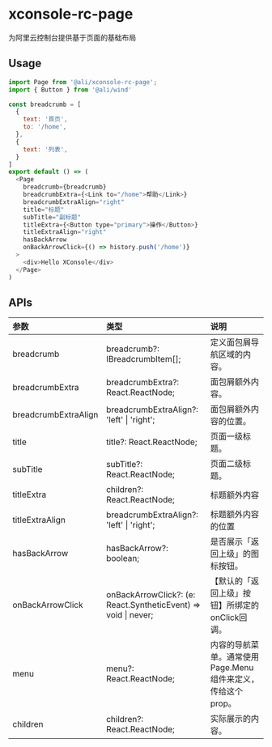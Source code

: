 # xconsole-rc-page

为阿里云控制台提供基于页面的基础布局

## Usage

```js
import Page from '@ali/xconsole-rc-page';
import { Button } from '@ali/wind'

const breadcrumb = [
  {
    text: '首页',
    to: '/home',
  },
  {
    text: '列表',
  }
]
export default () => (
  <Page
    breadcrumb={breadcrumb}
    breadcrumbExtra={<Link to="/home">帮助</Link>}
    breadcrumbExtraAlign="right"
    title="标题"
    subTitle="副标题"
    titleExtra={<Button type="primary">操作</Button>}
    titleExtraAlign="right"
    hasBackArrow
    onBackArrowClick={() => history.push('/home')} 
  >
    <div>Hello XConsole</div>
  </Page>
)
```

## APIs
| 参数 | 类型 | 说明 |
|:--|:--|:--|
| breadcrumb | breadcrumb?: IBreadcrumbItem[]; | 定义面包屑导航区域的内容。|
| breadcrumbExtra | breadcrumbExtra?: React.ReactNode; | 面包屑额外内容。 |
| breadcrumbExtraAlign | breadcrumbExtraAlign?: 'left' \| 'right'; | 面包屑额外内容的位置。 | 
| title | title?: React.ReactNode; | 页面一级标题。 |
| subTitle | subTitle?: React.ReactNode; | 页面二级标题。|
| titleExtra | children?: React.ReactNode; | 标题额外内容 |
| titleExtraAlign | breadcrumbExtraAlign?: 'left' \| 'right'; | 标题额外内容的位置 |
| hasBackArrow | hasBackArrow?: boolean; | 是否展示「返回上级」的图标按钮。 |
| onBackArrowClick | onBackArrowClick?: (e: React.SyntheticEvent) => void \| never; | 【默认的「返回上级」按钮】所绑定的onClick回调。 |
| menu | menu?: React.ReactNode; | 内容的导航菜单。通常使用Page.Menu组件来定义，传给这个prop。 |
| children | children?: React.ReactNode;| 实际展示的内容。|